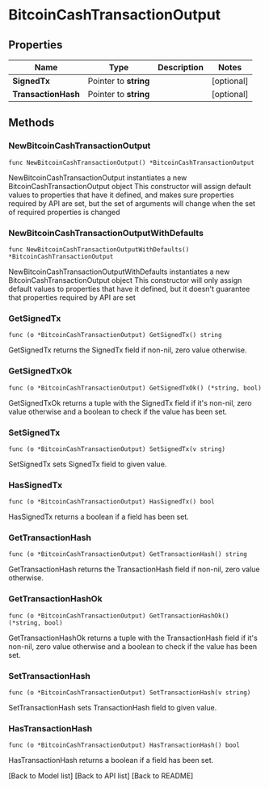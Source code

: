 # BitcoinCashTransactionOutput

## Properties

| Name                | Type                  | Description | Notes       |
| ------------------- | --------------------- | ----------- | ----------- |
| **SignedTx**        | Pointer to **string** |             | \[optional] |
| **TransactionHash** | Pointer to **string** |             | \[optional] |

## Methods

### NewBitcoinCashTransactionOutput

`func NewBitcoinCashTransactionOutput() *BitcoinCashTransactionOutput`

NewBitcoinCashTransactionOutput instantiates a new BitcoinCashTransactionOutput object This constructor will assign default values to properties that have it defined, and makes sure properties required by API are set, but the set of arguments will change when the set of required properties is changed

### NewBitcoinCashTransactionOutputWithDefaults

`func NewBitcoinCashTransactionOutputWithDefaults() *BitcoinCashTransactionOutput`

NewBitcoinCashTransactionOutputWithDefaults instantiates a new BitcoinCashTransactionOutput object This constructor will only assign default values to properties that have it defined, but it doesn't guarantee that properties required by API are set

### GetSignedTx

`func (o *BitcoinCashTransactionOutput) GetSignedTx() string`

GetSignedTx returns the SignedTx field if non-nil, zero value otherwise.

### GetSignedTxOk

`func (o *BitcoinCashTransactionOutput) GetSignedTxOk() (*string, bool)`

GetSignedTxOk returns a tuple with the SignedTx field if it's non-nil, zero value otherwise and a boolean to check if the value has been set.

### SetSignedTx

`func (o *BitcoinCashTransactionOutput) SetSignedTx(v string)`

SetSignedTx sets SignedTx field to given value.

### HasSignedTx

`func (o *BitcoinCashTransactionOutput) HasSignedTx() bool`

HasSignedTx returns a boolean if a field has been set.

### GetTransactionHash

`func (o *BitcoinCashTransactionOutput) GetTransactionHash() string`

GetTransactionHash returns the TransactionHash field if non-nil, zero value otherwise.

### GetTransactionHashOk

`func (o *BitcoinCashTransactionOutput) GetTransactionHashOk() (*string, bool)`

GetTransactionHashOk returns a tuple with the TransactionHash field if it's non-nil, zero value otherwise and a boolean to check if the value has been set.

### SetTransactionHash

`func (o *BitcoinCashTransactionOutput) SetTransactionHash(v string)`

SetTransactionHash sets TransactionHash field to given value.

### HasTransactionHash

`func (o *BitcoinCashTransactionOutput) HasTransactionHash() bool`

HasTransactionHash returns a boolean if a field has been set.

\[Back to Model list] \[Back to API list] \[Back to README]
